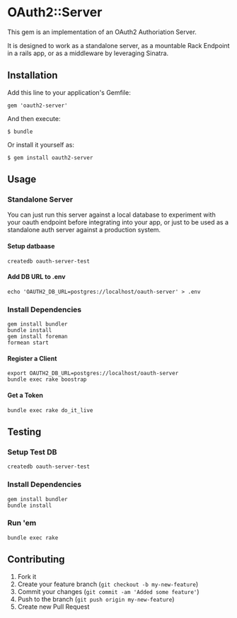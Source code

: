 # OAuth2::Server

This gem is an implementation of an OAuth2 Authoriation Server.

It is designed to work as a standalone server, as a mountable Rack
Endpoint in a rails app, or as a middleware by leveraging Sinatra.

## Installation

Add this line to your application's Gemfile:

    gem 'oauth2-server'

And then execute:

    $ bundle

Or install it yourself as:

    $ gem install oauth2-server

## Usage

### Standalone Server

You can just run this server against a local database to experiment with your oauth endpoint
before integrating into your app, or just to be used as a standalone auth server against a 
production system.

#### Setup datbaase

    createdb oauth-server-test

#### Add DB URL to .env

    echo 'OAUTH2_DB_URL=postgres://localhost/oauth-server' > .env

### Install Dependencies

    gem install bundler
    bundle install
    gem install foreman
    formean start

#### Register a Client

    export OAUTH2_DB_URL=postgres://localhost/oauth-server
    bundle exec rake boostrap


#### Get a Token

    bundle exec rake do_it_live 

## Testing

### Setup Test DB

    createdb oauth-server-test

### Install Dependencies

    gem install bundler
    bundle install

### Run 'em

    bundle exec rake




## Contributing

1. Fork it
2. Create your feature branch (`git checkout -b my-new-feature`)
3. Commit your changes (`git commit -am 'Added some feature'`)
4. Push to the branch (`git push origin my-new-feature`)
5. Create new Pull Request
